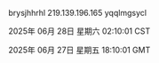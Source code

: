 brysjhhrhl 219.139.196.165 yqqlmgsycl

2025年 06月 28日 星期六 02:10:01 CST

2025年 06月 27日 星期五 18:10:01 GMT
